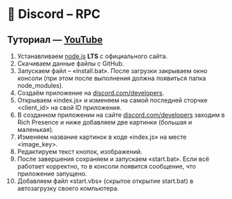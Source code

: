 # 🐹 Discord – RPC
## Туториал — [YouTube](https://youtu.be/aa_8mgEIWsI)
1. Устанавливаем [node.js](https://nodejs.org/ru/) **LTS** с официального сайта.
2. Скачиваем данные файлы с GitHub.
3. Запускаем файл – «install.bat». После загрузки закрываем окно консоли (при этом после выполнения должна появиться папка node_modules).
4. Создаём приложение на [discord.com/developers](https://discord.com/developers/applications).
5. Открываем «index.js» и изменяем на самой последней сторчке <client_id> на свой ID приложения.
6. В созданном приложении на сайте [discord.com/developers](https://discord.com/developers/applications) заходим в Rich Presence и ниже добавляем две картинки (большая и маленькая).
7. Изменяем название картинок в коде «index.js» на месте <image_key>.
8. Редактируем текст кнопок, изображений.
9. После завершения сохраняем и запускаем «start.bat». Если всё работает корректно, то в консоли появится сообщение, что приложение запущено.
10. Добавляем файл «start.vbs» (скрытое открытие start.bat) в автозагрузку своего компьютера.
